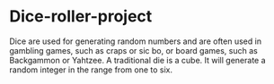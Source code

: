 # Dice-roller-project
Dice are used for generating random numbers and are often used in gambling games, such as craps or sic bo, or board games, such as Backgammon or Yahtzee.
A traditional die is a cube. It will generate a random integer in the range from one to six.
